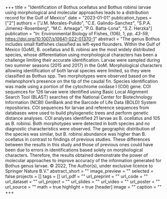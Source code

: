 +++
title = "Identification of Bothus ocellatus and Bothus robinsi larvae using morphological and molecular approaches leads to a distribution record for the Gulf of Mexico"
date = "2023-01-01"
publication_types = ["2"]
authors = ["J.M. Morales-Pulido", "C.E. Galindo-Sanchez", "S.P.A. Jimenez-Rosenberg", "M.C. Arteaga", "P.G. Batta-Lona", "S.Z. Herzka"]
publication = "In: Environmental Biology of Fishes, (106), 1, _pp. 43-59_, https://doi.org/10.1007/s10641-022-01370-1"
abstract = "The genus Bothus includes small flatfishes classified as left-eyed flounders. Within the Gulf of Mexico (GoM), B. ocellatus and B. robinsi are the most widely distributed species, whose differentiation using morphological characters has been a challenge limiting their accurate identification. Larvae were sampled during two summer seasons (2015 and 2017) in the GoM. Morphological characters allowing identification of both larval species were limited, so they were classified as Bothus spp. Two morphotypes were observed based on the melanophore’s presence on the tip of the caudal fin. Species identification was made using a portion of the cytochrome oxidase I (COI) gene. COI sequences for 126 larvae were identified using Basic Local Alignment Search Tool (BLAST) searches of the National Center for Biotechnology Information (NCBI) GenBank and the Barcode of Life Data (BOLD) System repositories. COI sequences for larvae and reference sequences from databases were used to build phylogenetic trees and perform genetic distance analyses. COI analyses identified 21 larvae as B. ocellatus and 105 as B. robinsi. Both morphotypes were detected in both species and no diagnostic characteristics were observed. The geographic distribution of the species was similar, but B. robinsi abundance was higher than B. ocellatus in contrast to findings of previous studies. These differences between the results in this study and those of previous ones could have been due to errors in identifications based solely on morphological characters. Therefore, the results obtained demonstrate the power of molecular approaches to improve accuracy of the information generated for Bothus genus larvae. © 2022, The Author(s), under exclusive licence to Springer Nature B.V."
abstract_short = ""
image_preview = ""
selected = false
projects = []
tags = []
url_pdf = ""
url_preprint = ""
url_code = ""
url_dataset = ""
url_project = ""
url_slides = ""
url_video = ""
url_poster = ""
url_source = ""
math = true
highlight = true
[header]
image = ""
caption = ""
+++
